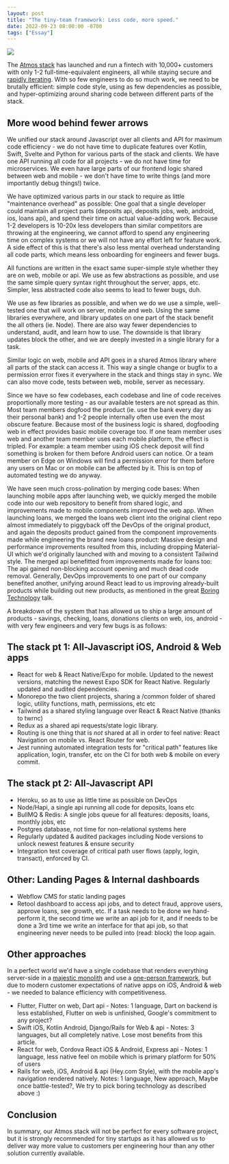```yaml
---
layout: post
title: "The tiny-team framework: Less code, more speed."
date: 2022-09-23 08:00:00 -0700
tags: ["Essay"]
---
```


![](/dall_e_efficiency.png)

The [Atmos stack](https://www.joinatmos.com) has launched and run a fintech with 10,000+ customers with only 1-2 full-time-equivalent engineers, all while staying secure and [rapidly iterating](http://paulgraham.com/avg.html). With so few engineers to do so much work, we need to be brutally efficient: simple code style, using as few dependencies as possible, and hyper-optimizing around sharing code between different parts of the stack.

## More wood behind fewer arrows

We unified our stack around Javascript over all clients and API for maximum code efficiency - we do not have time to duplicate features over Kotlin, Swift, Svelte and Python for various parts of the stack and clients. We have one API running all code for all projects - we do not have time for microservices. We even have large parts of our frontend logic shared between web and mobile - we don't have time to write things (and more importantly debug things!) twice.

We have optimized various parts in our stack to require as little "maintenance overhead" as possible: One goal that a single developer could maintain all project parts (deposits api, deposits jobs, web, android, ios, loans api), and spend their time on actual value-adding work. Because 1-2 developers is 10-20x less developers than similar competitors are throwing at the engineering, we cannot afford to spend any engineering time on complex systems or we will not have any effort left for feature work. A side effect of this is that there's also less mental overhead understanding all code parts, which means less onboarding for engineers and fewer bugs.

All functions are written in the exact same super-simple style whether they are on web, mobile or api. We use as few abstractions as possible, and use the same simple query syntax right throughout the server, apps, etc. Simpler, less abstracted code also seems to lead to fewer bugs, duh.

We use as few libraries as possible, and when we do we use a simple, well-tested one that will work on server, mobile and web. Using the same libraries everywhere, and library updates on one part of the stack benefit the all others (ie. Node). There are also way fewer dependencies to understand, audit, and learn how to use. The downside is that library updates block the other, and we are deeply invested in a single library for a task.

Similar logic on web, mobile and API goes in a shared Atmos library where all parts of the stack can access it. This way a single change or bugfix to a permission error fixes it everywhere in the stack and things stay in sync. We can also move code, tests between web, mobile, server as necessary.

Since we have so few codebases, each codebase and line of code receives proportionally more testing - as our available testers are not spread as thin. Most team members dogfood the product (ie. use the bank every day as their personal bank) and 1-2 people internally often use even the most obscure feature. Because most of the business logic is shared, dogfooding web in effect provides basic mobile coverage too. If one team member uses web and another team member uses each mobile platform, the effect is tripled. For example: a team member using iOS check deposit will find something is broken for them before Android users can notice. Or a team member on Edge on Windows will find a permission error for them before any users on Mac or on mobile can be affected by it. This is on top of automated testing we do anyway.

We have seen much cross-polination by merging code bases: When launching mobile apps after launching web, we quickly merged the mobile code into our web repository to benefit from shared logic, and improvements made to mobile components improved the web app. When launching loans, we merged the loans web client into the original client repo almost immediately to piggyback off the DevOps of the original product, and again the deposits product gained from the component improvements made while engineering the brand new loans product: Massive design and performance improvements resulted from this, including dropping Material-UI which we'd originally launched with and moving to a consistent Tailwind style. The merged api benefitted from improvements made for loans too: The api gained non-blocking account opening and much dead code removal. Generally, DevOps improvements to one part of our company benefited another, unifying around React lead to us improving already-built products while building out new products, as mentioned in the great [Boring Technology](https://boringtechnology.club/) talk.

A breakdown of the system that has allowed us to ship a large amount of products - savings, checking, loans, donations clients on web, ios, android - with very few engineers and very few bugs is as follows:

## The stack pt 1: All-Javascript iOS, Android & Web apps

- React for web & React Native/Expo for mobile. Updated to the newest versions, matching the newest Expo SDK for React Native. Regularly updated and audited dependencies.
- Monorepo the two client projects, sharing a /common folder of shared logic, utility functions, math, permissions, etc etc
- Tailwind as a shared styling language over React & React Native (thanks to twrnc)
- Redux as a shared api requests/state logic library.
- Routing is one thing that is _not_ shared at all in order to feel native: React Navigation on mobile vs. React Router for web.
- Jest running automated integration tests for "critical path" features like application, login, transfer, etc on the CI for both web & mobile on every commit.

## The stack pt 2: All-Javascript API

- Heroku, so as to use as little time as possible on DevOps
- Node/Hapi, a single api running all code for deposits, loans etc
- BullMQ & Redis: A single jobs queue for all features: deposits, loans, monthly jobs, etc
- Postgres database, not time for non-relational systems here
- Regularly updated & audited packages including Node versions to unlock newest features & ensure security
- Integration test coverage of critical path user flows (apply, login, transact), enforced by CI.

## Other: Landing Pages & Internal dashboards

- Webflow CMS for static landing pages
- Retool dashboard to access api jobs, and to detect fraud, approve users, approve loans, see growth, etc. If a task needs to be done we hand-perform it, the second time we write an api job for it, and if needs to be done a 3rd time we write an interface for that api job, so that engineering never needs to be pulled into (read: block) the loop again.

## Other approaches

In a perfect world we'd have a single codebase that renders everything server-side in a [majestic monolith](/a-node-js-developer-discovers-rails/) and use a [one-person framework](https://world.hey.com/dhh/the-one-person-framework-711e6318), but due to modern customer expectations of native apps on iOS, Android & web - we needed to balance efficiency with competitiveness.

- Flutter, Flutter on web, Dart api - Notes: 1 language, Dart on backend is less established, Flutter on web is unfinished, Google's commitment to any project?
- Swift iOS, Kotlin Android, Django/Rails for Web & api - Notes: 3 languages, but all completely native. Lose most benefits from this article.
- React for web, Cordova React iOS & Android, Express api - Notes: 1 language, less native feel on mobile which is primary platform for 50% of users
- Rails for web, iOS, Android & api (Hey.com Style), with the mobile app's navigation rendered natively. Notes: 1 language, New approach, Maybe once battle-tested?, We try to pick boring technology as described above :)

## Conclusion

In summary, our Atmos stack will not be perfect for every software project, but it is strongly recommended for tiny startups as it has allowed us to deliver way more value to customers per engineering hour than any other solution currently available.
